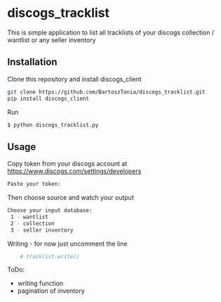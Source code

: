 # discogs_tracklist

This is simple application to list all tracklists of your discogs collection / wantlist or any seller inventory

## Installation

Clone this repository and install discogs_client

```sh
git clone https://github.com/BartoszTonia/discogs_tracklist.git
pip install discogs_client
```
Run

```sh
$ python discogs_tracklist.py
```

## Usage
Copy token from your discogs account at https://www.discogs.com/settings/developers
```sh
Paste your token:
```
Then choose source and watch your output
```sh
Choose your input database:
 1 - wantlist
 2 - collection
 3 - seller inventory
```
Writing - for now just uncomment the line
```sh
    # tracklist.write()
```
ToDo:
- writing function
- pagination of inventory